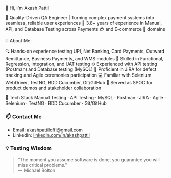 👋 Hi, I'm Akash Pattil

🚀 Quality-Driven QA Engineer | Turning complex payment systems into seamless, reliable user experiences
💼 3.8+ years of experience in Manual, API, and Database Testing across Payments 💳 and E-commerce 🛒 domains

💡 About Me:

🔍 Hands-on experience testing UPI, Net Banking, Card Payments, Outward Remittance, Business Payments, and WMS modules
🧪 Skilled in Functional, Regression, Integration, and UAT testing
⚙️ Experienced with API testing (Postman) and Database testing (MySQL)
🐞 Proficient in JIRA for defect tracking and Agile ceremonies participation
💻 Familiar with Selenium WebDriver, TestNG, BDD Cucumber, Git/GitHub
🤝 Served as SPOC for product demos and stakeholder collaboration

🧰 Tech Stack
Manual Testing · API Testing · MySQL · Postman · JIRA · Agile · Selenium · TestNG · BDD Cucumber · Git/GitHub 

### 📫 Contact Me
- Email: akashpattiloffi@gmail.com
- LinkedIn: [linkedin.com/in/akashpattil](https://www.linkedin.com/in/akashpattil)

### 💡 Testing Wisdom
> “The moment you assume software is done, you guarantee you will miss critical problems.”  
> — Michael Bolton
